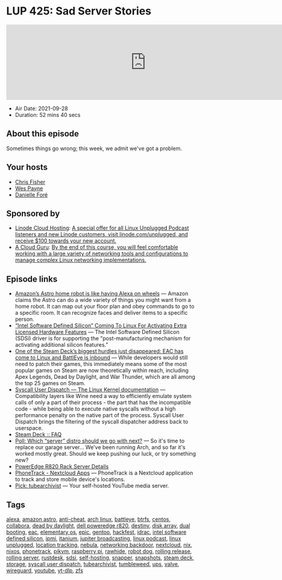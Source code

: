 # LUP 425: Sad Server Stories

<iframe src="https://player.fireside.fm/v2/RUkczH-V+97dkYIcH?theme=dark" width="740" height="200" frameborder="0" scrolling="no"></iframe>

* Air Date: 2021-09-28
* Duration: 52 mins 40 secs

## About this episode

Sometimes things go wrong; this week, we admit we've got a problem.

## Your hosts
* [Chris Fisher](https://linuxunplugged.com/hosts/chrislas)
* [Wes Payne](https://linuxunplugged.com/hosts/wes)
* [Danielle Foré](https://linuxunplugged.com/guests/daniellefore)

## Sponsored by

  * [Linode Cloud Hosting](https://linode.com/unplugged): [A special offer for all Linux Unplugged Podcast listeners and new Linode customers, visit linode.com/unplugged, and receive $100 towards your new account. ](https://linode.com/unplugged)
  * [A Cloud Guru](https://linuxacademy.com/cp/modules/view/id/262/?utm_source=jupiter&utm_medium=cpc): [By the end of this course, you will feel comfortable working with a large variety of networking tools and configurations to manage complex Linux networking implementations.](https://linuxacademy.com/cp/modules/view/id/262/?utm_source=jupiter&utm_medium=cpc)



## Episode links

  * [Amazon’s Astro home robot is like having Alexa on wheels](https://www.theverge.com/2021/9/28/22697244/amazon-astro-home-robot-hands-on-features-price?scrolla=5eb6d68b7fedc32c19ef33b4 "Amazon’s Astro home robot is like having Alexa on wheels") — Amazon claims the Astro can do a wide variety of things you might want from a home robot. It can map out your floor plan and obey commands to go to a specific room. It can recognize faces and deliver items to a specific person.
  * [“Intel Software Defined Silicon” Coming To Linux For Activating Extra Licensed Hardware Features](https://www.phoronix.com/scan.php?page=news_item&px=Intel-Software-Defined-Silicon "“Intel Software Defined Silicon” Coming To Linux For Activating Extra Licensed Hardware Features") — The Intel Software Defined Silicon (SDSi) driver is for supporting the "post-manufacturing mechanism for activating additional silicon features."
  * [One of the Steam Deck’s biggest hurdles just disappeared: EAC has come to Linux and BattlEye is inbound](https://www.theverge.com/2021/9/23/22690670/epic-eac-anti-cheat-linux-valve-steam-deck-support-games "One of the Steam Deck’s biggest hurdles just disappeared: EAC has come to Linux and BattlEye is inbound") — While developers would still need to patch their games, this immediately means some of the most popular games on Steam are now theoretically within reach, including Apex Legends, Dead by Daylight, and War Thunder, which are all among the top 25 games on Steam.
  * [Syscall User Dispatch — The Linux Kernel documentation](https://www.kernel.org/doc/html/latest/admin-guide/syscall-user-dispatch.html "Syscall User Dispatch — The Linux Kernel documentation") — Compatibility layers like Wine need a way to efficiently emulate system calls of only a part of their process - the part that has the incompatible code - while being able to execute native syscalls without a high performance penalty on the native part of the process. Syscall User Dispatch brings the filtering of the syscall dispatcher address back to userspace.
  * [Steam Deck :: FAQ](https://www.steamdeck.com/en/faq "Steam Deck :: FAQ")
  * [Poll: Which “server” distro should we go with next?](https://strawpoll.com/xukz9f6ps "Poll: Which “server” distro should we go with next?") — So it's time to replace our garage server... We've been running Arch, and so far it's worked mostly great. Should we keep pushing our luck, or try something new?
  * [PowerEdge R820 Rack Server Details](https://www.dell.com/us/dfb/p/poweredge-r820/pd "PowerEdge R820 Rack Server Details")
  * [PhoneTrack - Nextcloud Apps](https://apps.nextcloud.com/apps/phonetrack "PhoneTrack - Nextcloud Apps") — PhoneTrack is a Nextcloud application to track and store mobile device's locations.
  * [Pick: tubearchivist](https://github.com/bbilly1/tubearchivist/ "Pick: tubearchivist") — Your self-hosted YouTube media server.



## Tags

[alexa](https://linuxunplugged.com/tags/alexa), [amazon astro](https://linuxunplugged.com/tags/amazon%20astro), [anti-cheat](https://linuxunplugged.com/tags/anti-cheat), [arch linux](https://linuxunplugged.com/tags/arch%20linux), [battleye](https://linuxunplugged.com/tags/battleye), [btrfs](https://linuxunplugged.com/tags/btrfs), [centos](https://linuxunplugged.com/tags/centos), [collabora](https://linuxunplugged.com/tags/collabora), [dead by daylight](https://linuxunplugged.com/tags/dead%20by%20daylight), [dell poweredge r820](https://linuxunplugged.com/tags/dell%20poweredge%20r820), [destiny](https://linuxunplugged.com/tags/destiny), [disk array](https://linuxunplugged.com/tags/disk%20array), [dual booting](https://linuxunplugged.com/tags/dual%20booting), [eac](https://linuxunplugged.com/tags/eac), [elementary os](https://linuxunplugged.com/tags/elementary%20os), [epic](https://linuxunplugged.com/tags/epic), [gentoo](https://linuxunplugged.com/tags/gentoo), [hackfest](https://linuxunplugged.com/tags/hackfest), [idrac](https://linuxunplugged.com/tags/idrac), [intel software defined silicon](https://linuxunplugged.com/tags/intel%20software%20defined%20silicon), [ipmi](https://linuxunplugged.com/tags/ipmi), [itanium](https://linuxunplugged.com/tags/itanium), [jupiter broadcasting](https://linuxunplugged.com/tags/jupiter%20broadcasting), [linux podcast](https://linuxunplugged.com/tags/linux%20podcast), [linux unplugged](https://linuxunplugged.com/tags/linux%20unplugged), [location tracking](https://linuxunplugged.com/tags/location%20tracking), [nebula](https://linuxunplugged.com/tags/nebula), [networking backdoor](https://linuxunplugged.com/tags/networking%20backdoor), [nextcloud](https://linuxunplugged.com/tags/nextcloud), [nix](https://linuxunplugged.com/tags/nix), [nixos](https://linuxunplugged.com/tags/nixos), [phonetrack](https://linuxunplugged.com/tags/phonetrack), [pikvm](https://linuxunplugged.com/tags/pikvm), [raspberry pi](https://linuxunplugged.com/tags/raspberry%20pi), [rawhide](https://linuxunplugged.com/tags/rawhide), [robot dog](https://linuxunplugged.com/tags/robot%20dog), [rolling release](https://linuxunplugged.com/tags/rolling%20release), [rolling server](https://linuxunplugged.com/tags/rolling%20server), [rustdesk](https://linuxunplugged.com/tags/rustdesk), [sdsi](https://linuxunplugged.com/tags/sdsi), [self-hosting](https://linuxunplugged.com/tags/self-hosting), [snapper](https://linuxunplugged.com/tags/snapper), [snapshots](https://linuxunplugged.com/tags/snapshots), [steam deck](https://linuxunplugged.com/tags/steam%20deck), [storage](https://linuxunplugged.com/tags/storage), [syscall user dispatch](https://linuxunplugged.com/tags/syscall%20user%20dispatch), [tubearchivist](https://linuxunplugged.com/tags/tubearchivist), [tumbleweed](https://linuxunplugged.com/tags/tumbleweed), [ups](https://linuxunplugged.com/tags/ups), [valve](https://linuxunplugged.com/tags/valve), [wireguard](https://linuxunplugged.com/tags/wireguard), [youtube](https://linuxunplugged.com/tags/youtube), [yt-dlp](https://linuxunplugged.com/tags/yt-dlp), [zfs](https://linuxunplugged.com/tags/zfs)